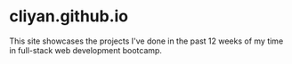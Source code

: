 # cliyan.github.io
This site showcases the projects I've done in the past 12 weeks of my time in full-stack web development bootcamp.
